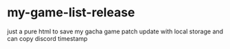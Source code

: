 # my-game-list-release

just a pure html to save my gacha game patch update with local storage and can copy discord timestamp